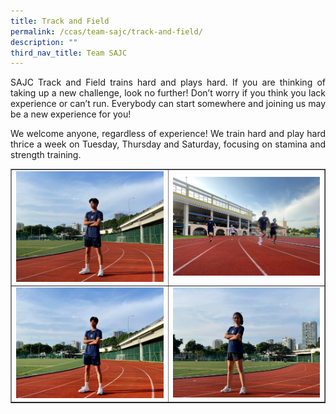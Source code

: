 ```yaml
---
title: Track and Field
permalink: /ccas/team-sajc/track-and-field/
description: ""
third_nav_title: Team SAJC
---
```

<p align="justify">SAJC Track and Field trains hard and plays hard. If you are thinking of taking up a new challenge, look no further! Don&rsquo;t worry if you think you lack experience or can&rsquo;t run. Everybody can start somewhere and joining us may be a new experience for you!</p>
<p align="justify">We welcome anyone, regardless of experience! We train hard and play hard thrice a week on Tuesday, Thursday and Saturday, focusing on stamina and strength training.</p>
<table style="border-collapse: collapse; width: 100%;" border="1">
<tbody>
<tr>
<td style="width: 50%;"><img src="/images/tnf1.jpeg"></td>
<td style="width: 50%;"><img src="/images/tnf2.jpeg"></td>
</tr>
<tr>
<td style="width: 50%;"><img src="/images/tnf3.jpeg"></td>
<td style="width: 50%;"><img src="/images/tnf4.jpeg"></td>
</tr>
</tbody>
</table>